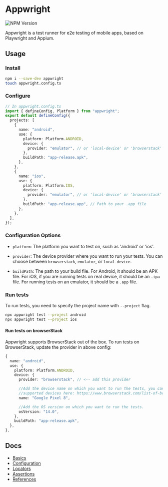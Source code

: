 # Appwright

![NPM Version](https://img.shields.io/npm/v/appwright?color=4AC61C)

Appwright is a test runner for e2e testing of mobile apps, based on Playwright and Appium.

## Usage

### Install

```sh
npm i --save-dev appwright
touch appwright.config.ts
```

### Configure

```ts
// In appwright.config.ts
import { defineConfig, Platform } from "appwright";
export default defineConfig({
  projects: [
    {
      name: "android",
      use: {
        platform: Platform.ANDROID,
        device: {
          provider: "emulator", // or 'local-device' or 'browserstack'
        },
        buildPath: "app-release.apk",
      },
    },
    {
      name: "ios",
      use: {
        platform: Platform.IOS,
        device: {
          provider: "emulator", // or 'local-device' or 'browserstack'
        },
        buildPath: "app-release.app", // Path to your .app file
      },
    },
  ],
});
```

### Configuration Options

- `platform`: The platform you want to test on, such as 'android' or 'ios'.

- `provider`: The device provider where you want to run your tests.
              You can choose between `browserstack`, `emulator`, or `local-device`.

- `buildPath`: The path to your build file. For Android, it should be an APK file.
               For iOS, if you are running tests on real device, it should be an `.ipa` file. For running tests on an emulator, it should be a `.app` file.

### Run tests

To run tests, you need to specify the project name with `--project` flag.

```sh
npx appwright test --project android
npx appwright test --project ios
```

#### Run tests on browserStack

Appwright supports BrowserStack out of the box. To run tests on BrowserStack, update the provider in above config:

```ts
{
  name: "android",
  use: {
    platform: Platform.ANDROID,
    device: {
      provider: "browserstack", // <-- add this provider

      //Add the device name on which you want to run the tests, you can find the 
      //supported devices here: https://www.browserstack.com/list-of-browsers-and-platforms/app_automate
      name: "Google Pixel 8",

      //Add the OS version on which you want to run the tests.
      osVersion: "14.0",
    },
    buildPath: "app-release.apk",
  },
},
```

## Docs

- [Basics](docs/basics.md)
- [Configuration](docs/config.md)
- [Locators](docs/locators.md)
- [Assertions](docs/assertions.md)
- [References](docs/reference.md)
